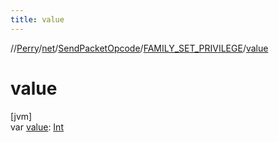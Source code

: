 ```yaml
---
title: value
---
```

//[Perry](../../../../index.html)/[net](../../index.html)/[SendPacketOpcode](../index.html)/[FAMILY_SET_PRIVILEGE](index.html)/[value](value.html)



# value



[jvm]\
var [value](value.html): [Int](https://kotlinlang.org/api/latest/jvm/stdlib/kotlin/-int/index.html)




